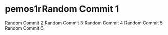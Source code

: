 # pemos1rRandom Commit 1
Random Commit 2
Random Commit 3
Random Commit 4
Random Commit 5
Random Commit 6
